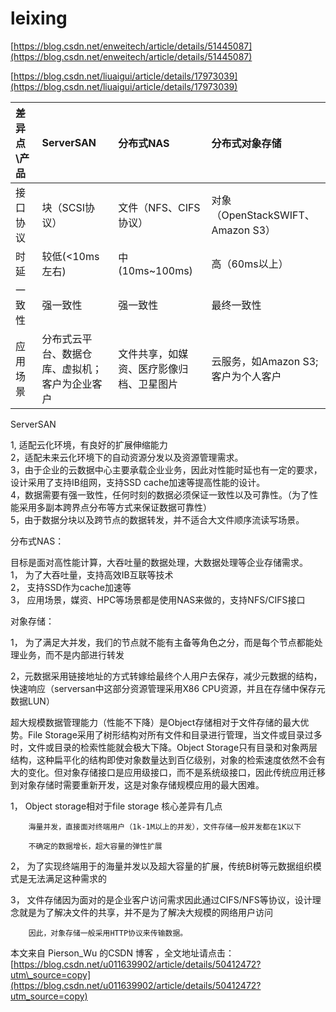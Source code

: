 # leixing

[https://blog.csdn.net/enweitech/article/details/51445087](https://blog.csdn.net/enweitech/article/details/51445087)

[https://blog.csdn.net/liuaigui/article/details/17973039](https://blog.csdn.net/liuaigui/article/details/17973039)

| 差异点\产品 | ServerSAN | 分布式NAS | 分布式对象存储 |
| :--- | :--- | :--- | :--- |
| 接口协议 | 块（SCSI协议） | 文件（NFS、CIFS协议） | 对象（OpenStackSWIFT、Amazon S3） |
| 时延 | 较低\(&lt;10ms左右\) | 中\(10ms~100ms\) | 高（60ms以上） |
| 一致性 | 强一致性 | 强一致性 | 最终一致性 |
| 应用场景 | 分布式云平台、数据仓库、虚拟机；客户为企业客户 | 文件共享，如媒资、医疗影像归档、卫星图片 | 云服务，如Amazon S3;客户为个人客户 |

ServerSAN

1, 适配云化环境，有良好的扩展伸缩能力  
2，适配未来云化环境下的自动资源分发以及资源管理需求。  
3，由于企业的云数据中心主要承载企业业务，因此对性能时延也有一定的要求，设计采用了支持IB组网，支持SSD cache加速等提高性能的设计。  
4，数据需要有强一致性，任何时刻的数据必须保证一致性以及可靠性。（为了性能采用多副本跨界点分布等方式来保证数据可靠性）  
5，由于数据分块以及跨节点的数据转发，并不适合大文件顺序流读写场景。

分布式NAS：

目标是面对高性能计算，大吞吐量的数据处理，大数据处理等企业存储需求。  
1， 为了大吞吐量，支持高效IB互联等技术  
2， 支持SSD作为cache加速等  
3， 应用场景，媒资、HPC等场景都是使用NAS来做的，支持NFS/CIFS接口

对象存储：

1， 为了满足大并发，我们的节点就不能有主备等角色之分，而是每个节点都能处理业务，而不是内部进行转发

2，元数据采用链接地址的方式转嫁给最终个人用户去保存，减少元数据的结构，快速响应（serversan中这部分资源管理采用X86 CPU资源，并且在存储中保存元数据LUN）

超大规模数据管理能力（性能不下降）是Object存储相对于文件存储的最大优势。File Storage采用了树形结构对所有文件和目录进行管理，当文件或目录过多时，文件或目录的检索性能就会极大下降。Object Storage只有目录和对象两层结构，这种扁平化的结构即使对象数量达到百亿级别，对象的检索速度依然不会有大的变化。但对象存储接口是应用级接口，而不是系统级接口，因此传统应用迁移到对象存储时需要重新开发，这是对象存储规模应用的最大困难。

1， Object storage相对于file storage 核心差异有几点

```text
    海量并发，直接面对终端用户（1k-1M以上的并发），文件存储一般并发都在1K以下

    不确定的数据增长，超大容量的弹性扩展
```

2， 为了实现终端用于的海量并发以及超大容量的扩展，传统B树等元数据组织模式是无法满足这种需求的

3， 文件存储因为面对的是企业客户访问需求因此通过CIFS/NFS等协议，设计理念就是为了解决文件的共享，并不是为了解决大规模的网络用户访问

```text
    因此，对象存储一般采用HTTP协议来传输数据。
```

本文来自 Pierson\_Wu 的CSDN 博客 ，全文地址请点击：[https://blog.csdn.net/u011639902/article/details/50412472?utm\_source=copy](https://blog.csdn.net/u011639902/article/details/50412472?utm_source=copy)

